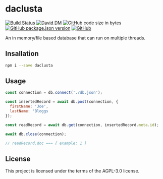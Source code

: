 # daclusta
[![Build Status](https://travis-ci.org/markwylde/daclusta.svg?branch=master)](https://travis-ci.org/markwylde/daclusta)
[![David DM](https://david-dm.org/markwylde/daclusta.svg)](https://david-dm.org/markwylde/daclusta)
![GitHub code size in bytes](https://img.shields.io/github/languages/code-size/markwylde/daclusta)
[![GitHub package.json version](https://img.shields.io/github/package-json/v/markwylde/daclusta)](https://github.com/markwylde/daclusta/releases)
[![GitHub](https://img.shields.io/github/license/markwylde/daclusta)](https://github.com/markwylde/daclusta/blob/master/LICENSE)

An in memory/file based database that can run on multiple threads.

## Insallation

```bash
npm i --save daclusta
```

## Usage

```javascript
const connection = db.connect('./db.json');

const insertedRecord = await db.post(connection, {
  firstName: 'Joe',
  lastName: 'Bloggs
});

const readRecord = await db.get(connection, insertedRecord.meta.id);

await db.close(connection);

// readRecord.doc === { example: 1 }
```

## License
This project is licensed under the terms of the AGPL-3.0 license.
